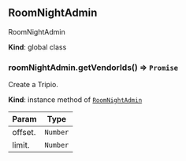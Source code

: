 <a name="RoomNightAdmin"></a>

## RoomNightAdmin
RoomNightAdmin

**Kind**: global class  
<a name="RoomNightAdmin+getVendorIds"></a>

### roomNightAdmin.getVendorIds() ⇒ <code>Promise</code>
Create a Tripio.

**Kind**: instance method of [<code>RoomNightAdmin</code>](#RoomNightAdmin)  

| Param | Type |
| --- | --- |
| offset. | <code>Number</code> | 
| limit. | <code>Number</code> | 

